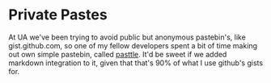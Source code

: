 # Private Pastes #
At UA we've been trying to avoid public but anonymous pastebin's, like
gist.github.com, so one of my fellow developers spent a bit of time making out
own simple pastebin, called [pasttle](https://github.com/thekad/pasttle). It'd
be sweet if we added markdown integration to it, given that that's 90% of what
I use github's gists for.
